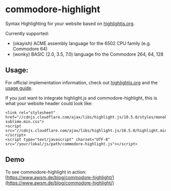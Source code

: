 # commodore-highlight

Syntax Highlighting for your website based on [highlightjs.org](https://highlightjs.org).

Currently supported:

* (okayish) ACME assembly language for the 6502 CPU family (e.g. Commodore 64)
* (wonky) BASIC (2.0, 3.5, 7.0) language fro the Commodore 264, 64, 128

## Usage:

For official implementation information, check out [highlightjs.org](https://highlightjs.org) and the [usage guide](https://highlightjs.org/usage/).

If you just want to integrate highlight.js and commodore-highlight, this is what your website header could look like:

```
<link rel="stylesheet" href="//cdnjs.cloudflare.com/ajax/libs/highlight.js/10.5.0/styles/monokai-sublime.min.css">
<script src="//cdnjs.cloudflare.com/ajax/libs/highlight.js/10.5.0/highlight.min.js"></script>
<script type="text/javascript" charset="UTF-8" src="/your/lokal/js/path/commodore-highlight.js"></script>
```

## Demo

To see commodore-highlight in action: [https://www.awsm.de/blog/commodore-highlight/](https://www.awsm.de/blog/commodore-highlight/)